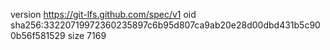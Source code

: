 version https://git-lfs.github.com/spec/v1
oid sha256:33220719972360235897c6b95d807ca9ab20e28d00dbd431b5c900b56f581529
size 7169
